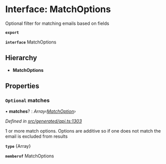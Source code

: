 # Interface: MatchOptions

Optional filter for matching emails based on fields

**`export`** 

**`interface`** MatchOptions

## Hierarchy

* **MatchOptions**

## Properties

### `Optional` matches

• **matches**? : *Array‹[MatchOption](../modules/_generated_api_.matchoption.md)›*

*Defined in [src/generated/api.ts:1303](https://github.com/mailslurp/mailslurp-client-ts-js/blob/6b83217/src/generated/api.ts#L1303)*

1 or more match options. Options are additive so if one does not match the email is excluded from results

**`type`** {Array<MatchOption>}

**`memberof`** MatchOptions
